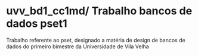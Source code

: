 # uvv_bd1_cc1md/ Trabalho bancos de dados pset1
Trabalho referente ao pset, designado a matéria de design de bancos de dados do primeiro bimestre da Universidade de Vila Velha
